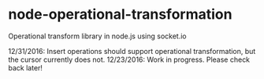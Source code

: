 # node-operational-transformation
Operational transform library in node.js using socket.io

12/31/2016: Insert operations should support operational transformation, but the cursor currently does not.
12/23/2016: Work in progress. Please check back later!
